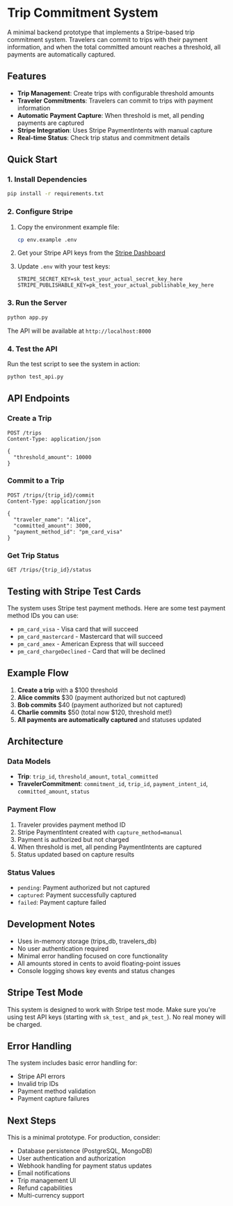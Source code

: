 # Trip Commitment System

A minimal backend prototype that implements a Stripe-based trip commitment system. Travelers can commit to trips with their payment information, and when the total committed amount reaches a threshold, all payments are automatically captured.

## Features

- **Trip Management**: Create trips with configurable threshold amounts
- **Traveler Commitments**: Travelers can commit to trips with payment information
- **Automatic Payment Capture**: When threshold is met, all pending payments are captured
- **Stripe Integration**: Uses Stripe PaymentIntents with manual capture
- **Real-time Status**: Check trip status and commitment details

## Quick Start

### 1. Install Dependencies

```bash
pip install -r requirements.txt
```

### 2. Configure Stripe

1. Copy the environment example file:
   ```bash
   cp env.example .env
   ```

2. Get your Stripe API keys from the [Stripe Dashboard](https://dashboard.stripe.com/test/apikeys)

3. Update `.env` with your test keys:
   ```
   STRIPE_SECRET_KEY=sk_test_your_actual_secret_key_here
   STRIPE_PUBLISHABLE_KEY=pk_test_your_actual_publishable_key_here
   ```

### 3. Run the Server

```bash
python app.py
```

The API will be available at `http://localhost:8000`

### 4. Test the API

Run the test script to see the system in action:

```bash
python test_api.py
```

## API Endpoints

### Create a Trip
```http
POST /trips
Content-Type: application/json

{
  "threshold_amount": 10000
}
```

### Commit to a Trip
```http
POST /trips/{trip_id}/commit
Content-Type: application/json

{
  "traveler_name": "Alice",
  "committed_amount": 3000,
  "payment_method_id": "pm_card_visa"
}
```

### Get Trip Status
```http
GET /trips/{trip_id}/status
```

## Testing with Stripe Test Cards

The system uses Stripe test payment methods. Here are some test payment method IDs you can use:

- `pm_card_visa` - Visa card that will succeed
- `pm_card_mastercard` - Mastercard that will succeed  
- `pm_card_amex` - American Express that will succeed
- `pm_card_chargeDeclined` - Card that will be declined

## Example Flow

1. **Create a trip** with a $100 threshold
2. **Alice commits** $30 (payment authorized but not captured)
3. **Bob commits** $40 (payment authorized but not captured)
4. **Charlie commits** $50 (total now $120, threshold met!)
5. **All payments are automatically captured** and statuses updated

## Architecture

### Data Models

- **Trip**: `trip_id`, `threshold_amount`, `total_committed`
- **TravelerCommitment**: `commitment_id`, `trip_id`, `payment_intent_id`, `committed_amount`, `status`

### Payment Flow

1. Traveler provides payment method ID
2. Stripe PaymentIntent created with `capture_method=manual`
3. Payment is authorized but not charged
4. When threshold is met, all pending PaymentIntents are captured
5. Status updated based on capture results

### Status Values

- `pending`: Payment authorized but not captured
- `captured`: Payment successfully captured
- `failed`: Payment capture failed

## Development Notes

- Uses in-memory storage (trips_db, travelers_db)
- No user authentication required
- Minimal error handling focused on core functionality
- All amounts stored in cents to avoid floating-point issues
- Console logging shows key events and status changes

## Stripe Test Mode

This system is designed to work with Stripe test mode. Make sure you're using test API keys (starting with `sk_test_` and `pk_test_`). No real money will be charged.

## Error Handling

The system includes basic error handling for:
- Stripe API errors
- Invalid trip IDs
- Payment method validation
- Payment capture failures

## Next Steps

This is a minimal prototype. For production, consider:
- Database persistence (PostgreSQL, MongoDB)
- User authentication and authorization
- Webhook handling for payment status updates
- Email notifications
- Trip management UI
- Refund capabilities
- Multi-currency support
